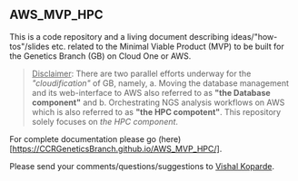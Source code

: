 ## AWS_MVP_HPC

This is a code repository and a living document describing ideas/"how-tos"/slides etc. related to the Minimal Viable Product (MVP) to be built for the Genetics Branch (GB) on Cloud One or AWS.

> <ins>Disclaimer</ins>: There are two parallel efforts underway for the _"cloudification"_ of GB, namely, a. Moving the database management and its web-interface to AWS also referred to as **"the Database component"** and b. Orchestrating NGS analysis workflows on AWS which is also referred to as **"the HPC compotent"**. This repository solely focuses on _the HPC component_.

For complete documentation please go (here)[https://CCRGeneticsBranch.github.io/AWS_MVP_HPC/].

Please send your comments/questions/suggestions to [Vishal Koparde](mailto:vishal.koparde@nih.gov).
